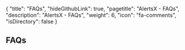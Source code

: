 {
  "title": "FAQs",
  "hideGithubLink": true,
  "pagetitle": "AlertsX - FAQs",
  "description": "AlertsX - FAQs",
  "weight": 6,
  "icon": "fa-comments",
  "isDirectory": false
}

## FAQs